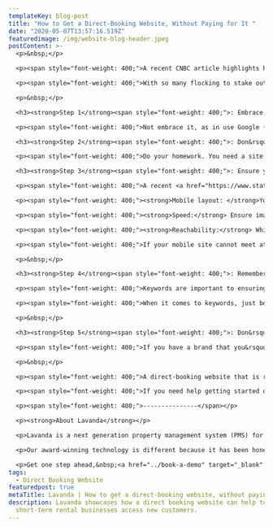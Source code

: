 ```yaml
---
templateKey: blog-post
title: "How to Get a Direct-Booking Website, Without Paying for It "
date: "2020-05-07T13:57:16.519Z"
featuredimage: /img/website-blog-header.jpeg
postContent: >-
  <p>&nbsp;</p>

  <p><span style="font-weight: 400;">A recent CNBC article highlights how more and more vacation rental companies are building direct-booking websites in defiance of new guidelines being introduced by OTAs such as Airbnb, Vrbo, HomeAway and Booking.com.&nbsp;</span></p>

  <p><span style="font-weight: 400;">With so many flocking to stake out on their own, in a post-pandemic world, how do you ensure you can stay competitive - especially if you have limited financial resources? You get someone else to do it for you, for free! While that might seem far-fetched, you actually can get your business a direct-booking website and it may not cost you anything more than time. But before you rush to add a direct-booking capability to your short-term rental business, be sure to take these 5 steps into account on your journey.</span></p>

  <p>&nbsp;</p>

  <h3><strong>Step 1</strong><span style="font-weight: 400;">: Embrace technology. </span></h3>

  <p><span style="font-weight: 400;">Not embrace it, as in use Google (though we&rsquo;ll talk about that later), use technology to drive your short-term rental business. A solid Property Management System (PMS) provider will offer you a direct-booking website. Some even offer to provide you with one free-of-charge with your subscription...</span></p>

  <h3><strong>Step 2</strong><span style="font-weight: 400;">: Don&rsquo;t accept any old website out of a box.</span></h3>

  <p><span style="font-weight: 400;">Do your homework. You need a site but that doesn&rsquo;t mean you should accept any site. A poor site design makes the difference between enticing and keeping potential bookings. Additionally, a poor technical design means that you may struggle to be found by search engines, such as Google, who place user experience, speed and responsiveness very high on the criteria list for what makes a site relevant to a search.</span></p>

  <h3><strong>Step 3</strong><span style="font-weight: 400;">: Ensure your site is ready for users on the move. </span></h3>

  <p><span style="font-weight: 400;">A recent <a href="https://www.statista.com/statistics/277125/share-of-website-traffic-coming-from-mobile-devices/" target="_blank" rel="noopener">global study by Statista</a>, on web traffic, shows that since 2017, 52% of website traffic is from a mobile device. Perhaps even more relevant: our data suggests over 60% of last minute bookings are made on mobile devices. When evaluating your direct-booking website, you need to ensure that your site meets criteria such as:</span></p>

  <p><span style="font-weight: 400;"><strong>Mobile layout: </strong>Your site should not just look like a mini version of its desktop equivalent. Evaluate if the layout will change, text will become larger and navigation will become suited to touchscreens - out of the way and hidden in a hamburger menu (the three little lines seen here).</span></p>

  <p><span style="font-weight: 400;"><strong>Speed:</strong> Ensure images will load quickly and adapt their sizes to a smaller screen. Speed is critical to ranking but, more importantly, to your user. Website visitors, on average, grant less than 15 seconds of their time, for your site to hold their attention. In a competitive market, you can&rsquo;t afford to waste 4 seconds of it, loading images. The goal here is less than 1 second of load time.</span></p>

  <p><span style="font-weight: 400;"><strong>Reachability:</strong> While we know mobile devices don&rsquo;t just mean phones, your site should take into account that users, on smaller screens, will likely be using their thumb to browse your site. So, bigger buttons and more space between clickable items.&nbsp;</span></p>

  <p><span style="font-weight: 400;">If your mobile site cannot meet at least these three criteria, it is not truly mobile-responsive, and you may want to re-evaluate before going out to compete against better-equipped sites.</span></p>

  <p>&nbsp;</p>

  <h3><strong>Step 4</strong><span style="font-weight: 400;">: Remember: If content is king, SEO is the crown. </span></h3>

  <p><span style="font-weight: 400;">Keywords are important to ensuring your users can find what they&rsquo;re looking for in a search. However, so is security, site speed, links, mobile responsiveness and several other factors. Mastering every single one of those would be extremely difficult on your own, especially if you have limited knowledge around those areas. However, ensure your direct-booking website is SEO-compliant - meaning it is built with those areas already in mind. For instance, a site with an https in front of it will automatically outrank a site with an http, sounds like basic security but it&rsquo;s already a step in the right direction. A site that loads quickly and is designed to adapt to different screen sizes makes the search engine&rsquo;s job easier, therefore rewarding your site by serving it to more people.</span></p>

  <p><span style="font-weight: 400;">When it comes to keywords, just be yourself. Write like a human being and try not to get too clever. Search engines adapt to the way we speak, so you don&rsquo;t need to stuff keywords in at every turn, it can take your users out of their booking mindset. How many people do you think are expecting to get excited about a &ldquo;house with optimal lighting for indoor leisure activities&rdquo; on a listing? But a &ldquo;Games room, where the family can spend time together on rainy days and make memories,&rdquo; that sounds more enticing.</span></p>

  <p>&nbsp;</p>

  <h3><strong>Step 5</strong><span style="font-weight: 400;">: Don&rsquo;t get too bogged down in making it your own. </span></h3>

  <p><span style="font-weight: 400;">If you have a brand that you&rsquo;ve been building up over years and a solid customer base, then you should absolutely consider having a site that reflects the elements that your customers have grown to know and love. However, if you are starting out or have not been regularly advertising, avoid the pitfalls of slowing yourself down and focusing on things such as custom fonts, fancy animations and a dog in sunnies in the corner of every image (though that does sound kinda cool). You can add all of those things as you grow.</span></p>

  <p>&nbsp;</p>

  <p><span style="font-weight: 400;">A direct-booking website that is ready-to-go and takes into account the above elements, while allowing you to add your logo, address, images and listings is all you need to get going in this brave new world.</span></p>

  <p><span style="font-weight: 400;">If you need help getting started or are struggling to find a partner to help you, Lavanda can offer you the perfect direct-booking website solution today</span><span style="font-weight: 400;">.&nbsp;</span></p>

  <p><span style="font-weight: 400;">---------------</span></p>

  <p><strong>About Lavanda</strong></p>

  <p>Lavanda is a next generation property management system (PMS) for urban and rural short-term rental operators. Our SaaS platform is designed to unlock scale and profitability, whilst accelerating growth through industry partnerships. We're backed by leading venture capital investors, and have so far invested $10m+ into short-term rental technology and innovation.</p>

  <p>Our award-winning technology is different because it has been honed through our first-hand experience of managing a short-term rental portfolio at scale. Operational efficiency is what we strive for, so we set about creating the missing toolkit. We're here to change your game.</p>

  <p>Get one step ahead,&nbsp;<a href="../book-a-demo" target="_blank" rel="noopener">book a discovery call</a> to see how we can help turbocharge your property management company.</p>
tags:
  - Direct Booking Website
featuredpost: true
metaTitle: Lavanda | How to get a direct-booking website, without paying for it | Blog
description: Lavanda showcases how a direct booking website can help to
  short-term rental businesses access new customers.
---
```

